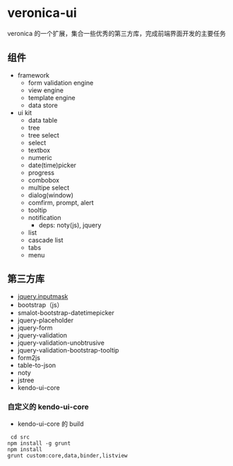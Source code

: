 # veronica-ui

veronica 的一个扩展，集合一些优秀的第三方库，完成前端界面开发的主要任务

## 组件

- framework
  - form validation engine
  - view engine
  - template engine
  - data store
- ui kit
  - data table
  - tree
  - tree select
  - select
  - textbox
  - numeric
  - date(time)picker
  - progress
  - combobox
  - multipe select
  - dialog(window)
  - comfirm, prompt, alert
  - tooltip
  - notification
    - deps: noty(js), jquery
  - list
  - cascade list
  - tabs
  - menu

## 第三方库



* [jquery.inputmask](http://robinherbots.github.io/jquery.inputmask/)
* bootstrap（js）
* smalot-bootstrap-datetimepicker
* jquery-placeholder
* jquery-form
* jquery-validation
* jquery-validation-unobtrusive
* jquery-validation-bootstrap-tooltip
* form2js
* table-to-json
* noty
* jstree
* kendo-ui-core

### 自定义的 kendo-ui-core

* kendo-ui-core 的 build

```
 cd src
npm install -g grunt
npm install
grunt custom:core,data,binder,listview
```
